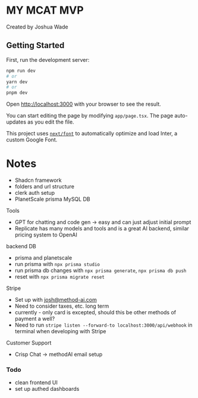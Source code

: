 
# MY MCAT MVP

Created by Joshua Wade

## Getting Started

First, run the development server:

```bash
npm run dev
# or
yarn dev
# or
pnpm dev
```

Open [http://localhost:3000](http://localhost:3000) with your browser to see the result.

You can start editing the page by modifying `app/page.tsx`. The page auto-updates as you edit the file.

This project uses [`next/font`](https://nextjs.org/docs/basic-features/font-optimization) to automatically optimize and load Inter, a custom Google Font.



# Notes

- Shadcn framework 
- folders and url structure
- clerk auth setup
- PlanetScale prisma MySQL DB

Tools
- GPT for chatting and code gen -> easy and can just adjust initial prompt
- Replicate has many models and tools and is a great AI backend, similar pricing system to OpenAI

backend DB
- prisma and planetscale
- run prisma with `npx prisma studio`
- run prisma db changes with `npx prisma generate`, `npx prisma db push `
- reset with `npx prisma migrate reset`

Stripe
- Set up with josh@method-ai.com
- Need to consider taxes, etc. long term
- currently - only card is excepted, should this be other methods of payment a well?
- Need to run `stripe listen --forward-to localhost:3000/api/webhook` in terminal when developing with Stripe

Customer Support
- Crisp Chat -> methodAI email setup



### Todo
- clean frontend UI
- set up authed dashboards

